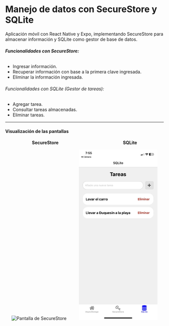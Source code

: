 # Manejo de datos con SecureStore y SQLite

Aplicación móvil con React Native y Expo, implementando SecureStore para almacenar información y SQLite como gestor de base de datos.

###### **Funcionalidades con SecureStore:**

* Ingresar información.
* Recuperar información con base a la primera clave ingresada.
* Eliminar la información ingresada.

###### Funcionalidades con SQLite (Gestor de tareas):

* Agregar tarea.
* Consultar tareas almacenadas.
* Eliminar tareas.

---

#### Visualización de las pantallas

<p align="center">
<b>SecureStore</b>                                                   
<b>SQLite</b>
</p>
<p align="center">
<img src="image/README/1741141266274..jpg" alt="Pantalla de SecureStore" width="250" height="541">
        
<img src="image/README/1741139515855.jpg" alt="Pantalla de SQLite" width="250" height="541">
</p>
